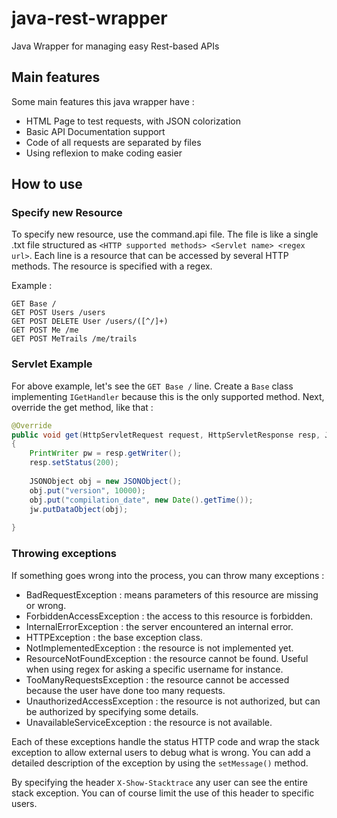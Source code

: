 # java-rest-wrapper
Java Wrapper for managing easy Rest-based APIs

## Main features
Some main features this java wrapper have :
* HTML Page to test requests, with JSON colorization
* Basic API Documentation support
* Code of all requests are separated by files
* Using reflexion to make coding easier

## How to use

### Specify new Resource
To specify new resource, use the command.api file. The file is like a single .txt file structured as `<HTTP supported methods> <Servlet name> <regex url>`. Each line is a resource that can be accessed by several HTTP methods. The resource is specified with a regex.

Example :
```
GET Base /
GET POST Users /users
GET POST DELETE User /users/([^/]+)
GET POST Me /me
GET POST MeTrails /me/trails
```

### Servlet Example
For above example, let's see the `GET Base /` line.
Create a `Base` class implementing `IGetHandler` because this is the only supported method.
Next, override the get method, like that :
```java
@Override
public void get(HttpServletRequest request, HttpServletResponse resp, JSONWriter jw) throws Exception
{
    PrintWriter pw = resp.getWriter();
    resp.setStatus(200);
    
    JSONObject obj = new JSONObject();
    obj.put("version", 10000);
    obj.put("compilation_date", new Date().getTime());
    jw.putDataObject(obj);
    
}
```

### Throwing exceptions
If something goes wrong into the process, you can throw many exceptions :
* BadRequestException : means parameters of this resource are missing or wrong.
* ForbiddenAccessException : the access to this resource is forbidden.
* InternalErrorException : the server encountered an internal error.
* HTTPException : the base exception class.
* NotImplementedException : the resource is not implemented yet.
* ResourceNotFoundException : the resource cannot be found. Useful when using regex for asking a specific username for instance.
* TooManyRequestsException : the resource cannot be accessed because the user have done too many requests.
* UnauthorizedAccessException : the resource is not authorized, but can be authorized by specifying some details.
* UnavailableServiceException : the resource is not available.

Each of these exceptions handle the status HTTP code and wrap the stack exception to allow external users to debug what is wrong. You can add a detailed description of the exception by using the `setMessage()` method.

By specifying the header `X-Show-Stacktrace` any user can see the entire stack exception. You can of course limit the use of this header to specific users.

